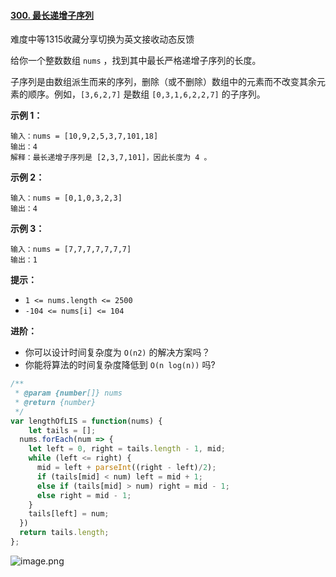 

#### [300. 最长递增子序列](https://leetcode-cn.com/problems/longest-increasing-subsequence/)

难度中等1315收藏分享切换为英文接收动态反馈

给你一个整数数组 `nums` ，找到其中最长严格递增子序列的长度。

子序列是由数组派生而来的序列，删除（或不删除）数组中的元素而不改变其余元素的顺序。例如，`[3,6,2,7]` 是数组 `[0,3,1,6,2,2,7]` 的子序列。

**示例 1：**

```
输入：nums = [10,9,2,5,3,7,101,18]
输出：4
解释：最长递增子序列是 [2,3,7,101]，因此长度为 4 。
```

**示例 2：**

```
输入：nums = [0,1,0,3,2,3]
输出：4
```

**示例 3：**

```
输入：nums = [7,7,7,7,7,7,7]
输出：1
```

 

**提示：**

- `1 <= nums.length <= 2500`
- `-104 <= nums[i] <= 104`

 

**进阶：**

- 你可以设计时间复杂度为 `O(n2)` 的解决方案吗？
- 你能将算法的时间复杂度降低到 `O(n log(n))` 吗?

```js
/**
 * @param {number[]} nums
 * @return {number}
 */
var lengthOfLIS = function(nums) {
	let tails = [];
  nums.forEach(num => {
    let left = 0, right = tails.length - 1, mid;
    while (left <= right) {
      mid = left + parseInt((right - left)/2);
      if (tails[mid] < num) left = mid + 1;
      else if (tails[mid] > num) right = mid - 1;
      else right = mid - 1;
    } 
    tails[left] = num;
  })
  return tails.length;
};
```

![image.png](https://pic.leetcode-cn.com/1604652877-OOnZyS-image.png)